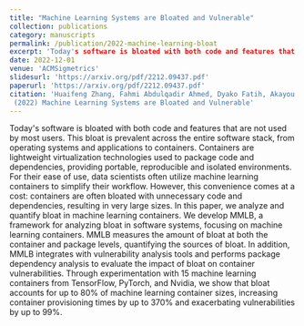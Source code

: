 ```yaml
---
title: "Machine Learning Systems are Bloated and Vulnerable"
collection: publications
category: manuscripts
permalink: /publication/2022-machine-learning-bloat
excerpt: 'Today's software is bloated with both code and features that are not used by most users.'
date: 2022-12-01
venue: 'ACMSigmetrics'
slidesurl: 'https://arxiv.org/pdf/2212.09437.pdf'
paperurl: 'https://arxiv.org/pdf/2212.09437.pdf'
citation: 'Huaifeng Zhang, Fahmi Abdulqadir Ahmed, Dyako Fatih, Akayou Kitessa, Mohannad Alhanahnah, Philipp Leitner, Ahmed Ali-Eldin
 (2022) Machine Learning Systems are Bloated and Vulnerable'
---
```


Today's software is bloated with both code and features that are not used by most users. This bloat is prevalent across the entire software stack, from operating systems and applications to containers. Containers are lightweight virtualization technologies used to package code and dependencies, providing portable, reproducible and isolated environments. For their ease of use, data scientists often utilize machine learning containers to simplify their workflow. However, this convenience comes at a cost: containers are often bloated with unnecessary code and dependencies, resulting in very large sizes. In this paper, we analyze and quantify bloat in machine learning containers. We develop MMLB, a framework for analyzing bloat in software systems, focusing on machine learning containers. MMLB measures the amount of bloat at both the container and package levels, quantifying the sources of bloat. In addition, MMLB integrates with vulnerability analysis tools and performs package dependency analysis to evaluate the impact of bloat on container vulnerabilities. Through experimentation with 15 machine learning containers from TensorFlow, PyTorch, and Nvidia, we show that bloat accounts for up to 80% of machine learning container sizes, increasing container provisioning times by up to 370% and exacerbating vulnerabilities by up to 99%.
